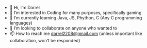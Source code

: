 - 👋 Hi, I’m Darrel
- 👀 I’m interested in Coding for many purposes, specifically gaming
- 🌱 I’m currently learning Java, JS, Phython, C (Any C programming languages)
- 💞️ I’m looking to collaborate on anyone who wanted to
- 📫 How to reach me darrel2208@gmail.com (unless important like collaboration, won't be responded)

<!---
Tdarrelpa/Tdarrelpa is a ✨ special ✨ repository because its `README.md` (this file) appears on your GitHub profile.
You can click the Preview link to take a look at your changes.
--->

